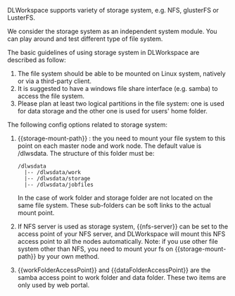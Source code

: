 DLWorkspace supports variety of storage system, e.g. NFS, glusterFS or LusterFS. 

We consider the storage system as an independent system module. You can play around and test different type of file system. 

The basic guidelines of using storage system in DLWorkspace are described as follow:
  1. The file system should be able to be mounted on Linux system, natively or via a third-party client. 
  2. It is suggested to have a windows file share interface (e.g. samba) to access the file system. 
  3. Please plan at least two logical partitions in the file system: one is used for data storage and the other one is used for users' home folder.
  
The following config options related to storage system:
  1. {{storage-mount-path}} : the you need to mount your file system to this point on each master node and work node. The default value is /dlwsdata.
     The structure of this folder must be:
     ```
     /dlwsdata
       |-- /dlwsdata/work
       |-- /dlwsdata/storage
       |-- /dlwsdata/jobfiles
     ```
     
     In the case of work folder and storage folder are not located on the same file system. These sub-folders can be soft links to the actual mount point. 
     
  2. If NFS server is used as storage system, {{nfs-server}} can be set to the access point of your NFS server, and DLWorkspace will mount this NFS access point to all the nodes automatically.  Note: if you use other file system other than NFS, you need to mount your fs on {{storage-mount-path}} by your own method. 
  3. {{workFolderAccessPoint}} and {{dataFolderAccessPoint}} are the samba access point to work folder and data folder. These two items are only used by web portal. 
  
  
  
  
